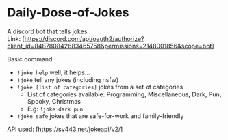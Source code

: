 # Daily-Dose-of-Jokes

A discord bot that tells jokes  
Link: [https://discord.com/api/oauth2/authorize?client_id=848780842683465758&permissions=2148001856&scope=bot]

Basic command:

- `!joke help` well, it helps...
- `!joke` tell any jokes (including nsfw)
- `!joke [list of categories]` jokes from a set of categories
  - List of categories available: Programming, Miscellaneous, Dark, Pun, Spooky, Christmas
  - E.g: `!joke dark pun`
- `!joke safe` jokes that are safe-for-work and family-friendly

API used: [https://sv443.net/jokeapi/v2/]
